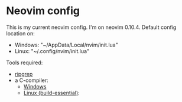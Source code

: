 # Neovim config

This is my current neovim config. I'm on neovim 0.10.4.
Default config location on:

- Windows: "~/AppData/Local/nvim/init.lua"
- Linux: "~/.config/nvim/init.lua"

Tools required:

- [ripgrep](https://github.com/BurntSushi/ripgrep?tab=readme-ov-file#installation)
- a C-compiler:
  - [Windows](https://github.com/skeeto/w64devkit)
  - [Linux (build-essential)](https://www.linux.org/threads/installing-c-compiler.48017/):
